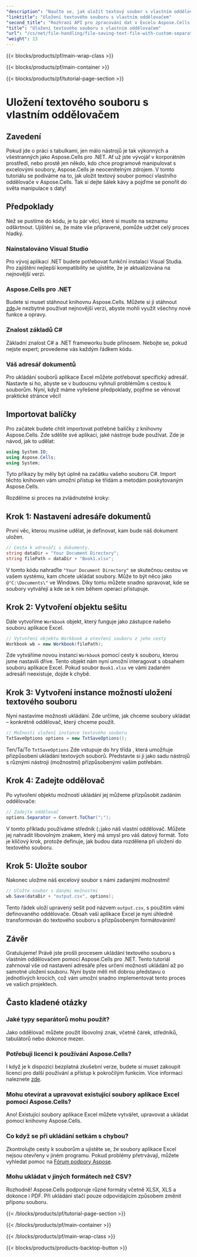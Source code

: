 ```yaml
---
"description": "Naučte se, jak uložit textový soubor s vlastním oddělovačem pomocí Aspose.Cells pro .NET. Součástí je podrobný návod a tipy."
"linktitle": "Uložení textového souboru s vlastním oddělovačem"
"second_title": "Rozhraní API pro zpracování dat v Excelu Aspose.Cells v .NET"
"title": "Uložení textového souboru s vlastním oddělovačem"
"url": "/cs/net/file-handling/file-saving-text-file-with-custom-separator/"
"weight": 13
---
```


{{< blocks/products/pf/main-wrap-class >}}

{{< blocks/products/pf/main-container >}}

{{< blocks/products/pf/tutorial-page-section >}}

# Uložení textového souboru s vlastním oddělovačem

## Zavedení
Pokud jde o práci s tabulkami, jen málo nástrojů je tak výkonných a všestranných jako Aspose.Cells pro .NET. Ať už jste vývojář v korporátním prostředí, nebo prostě jen někdo, kdo chce programově manipulovat s excelovými soubory, Aspose.Cells je neocenitelným zdrojem. V tomto tutoriálu se podíváme na to, jak uložit textový soubor pomocí vlastního oddělovače v Aspose.Cells. Tak si dejte šálek kávy a pojďme se ponořit do světa manipulace s daty!
## Předpoklady
Než se pustíme do kódu, je tu pár věcí, které si musíte na seznamu odškrtnout. Ujištění se, že máte vše připravené, pomůže udržet celý proces hladký.
### Nainstalováno Visual Studio
Pro vývoj aplikací .NET budete potřebovat funkční instalaci Visual Studia. Pro zajištění nejlepší kompatibility se ujistěte, že je aktualizována na nejnovější verzi.
### Aspose.Cells pro .NET
Budete si muset stáhnout knihovnu Aspose.Cells. Můžete si ji stáhnout [zde](https://releases.aspose.com/cells/net/)Je nezbytné používat nejnovější verzi, abyste mohli využít všechny nové funkce a opravy.
### Znalost základů C#
Základní znalost C# a .NET frameworku bude přínosem. Nebojte se, pokud nejste expert; provedeme vás každým řádkem kódu.
### Váš adresář dokumentů
Pro ukládání souborů aplikace Excel můžete potřebovat specifický adresář. Nastavte si ho, abyste se v budoucnu vyhnuli problémům s cestou k souborům.
Nyní, když máme vyřešené předpoklady, pojďme se věnovat praktické stránce věci!
## Importovat balíčky
Pro začátek budete chtít importovat potřebné balíčky z knihovny Aspose.Cells. Zde sdělíte své aplikaci, jaké nástroje bude používat. Zde je návod, jak to udělat:
```csharp
using System.IO;
using Aspose.Cells;
using System;
```
Tyto příkazy by měly být úplně na začátku vašeho souboru C#. Import těchto knihoven vám umožní přístup ke třídám a metodám poskytovaným Aspose.Cells.

Rozdělme si proces na zvládnutelné kroky:
## Krok 1: Nastavení adresáře dokumentů
První věc, kterou musíme udělat, je definovat, kam bude náš dokument uložen. 
```csharp
// Cesta k adresáři s dokumenty.
string dataDir = "Your Document Directory";
string filePath = dataDir + "Book1.xlsx";
```
V tomto kódu nahraďte `"Your Document Directory"` se skutečnou cestou ve vašem systému, kam chcete ukládat soubory. Může to být něco jako `@"C:\Documents\"` ve Windows. Díky tomu můžete snadno spravovat, kde se soubory vytvářejí a kde se k nim během operací přistupuje.
## Krok 2: Vytvoření objektu sešitu
Dále vytvoříme `Workbook` objekt, který funguje jako zástupce našeho souboru aplikace Excel. 
```csharp
// Vytvoření objektu Workbook a otevření souboru z jeho cesty
Workbook wb = new Workbook(filePath);
```
Zde vytváříme novou instanci `Workbook` pomocí cesty k souboru, kterou jsme nastavili dříve. Tento objekt nám nyní umožní interagovat s obsahem souboru aplikace Excel. Pokud soubor `Book1.xlsx` ve vámi zadaném adresáři neexistuje, dojde k chybě.
## Krok 3: Vytvoření instance možností uložení textového souboru
Nyní nastavíme možnosti ukládání. Zde určíme, jak chceme soubory ukládat – konkrétně oddělovač, který chceme použít.
```csharp
// Možnosti uložení instance textového souboru
TxtSaveOptions options = new TxtSaveOptions();
```
Ten/Ta/To `TxtSaveOptions` Zde vstupuje do hry třída , která umožňuje přizpůsobení ukládání textových souborů. Představte si ji jako sadu nástrojů s různými nástroji (možnostmi) přizpůsobenými vašim potřebám.
## Krok 4: Zadejte oddělovač
Po vytvoření objektu možností ukládání jej můžeme přizpůsobit zadáním oddělovače:
```csharp
// Zadejte oddělovač
options.Separator = Convert.ToChar(";");
```
V tomto příkladu používáme středník (`;`jako náš vlastní oddělovač. Můžete jej nahradit libovolným znakem, který má smysl pro váš datový formát. Toto je klíčový krok, protože definuje, jak budou data rozdělena při uložení do textového souboru.
## Krok 5: Uložte soubor
Nakonec uložme náš excelový soubor s námi zadanými možnostmi!
```csharp
// Uložte soubor s danými možnostmi
wb.Save(dataDir + "output.csv", options);
```
Tento řádek uloží upravený sešit pod názvem `output.csv`, s použitím vámi definovaného oddělovače. Obsah vaší aplikace Excel je nyní úhledně transformován do textového souboru s přizpůsobeným formátováním!
## Závěr
Gratulujeme! Právě jste prošli procesem ukládání textového souboru s vlastním oddělovačem pomocí Aspose.Cells pro .NET. Tento tutoriál zahrnoval vše od nastavení adresáře přes určení možností ukládání až po samotné uložení souboru. Nyní byste měli mít dobrou představu o jednotlivých krocích, což vám umožní snadno implementovat tento proces ve vašich projektech.
## Často kladené otázky
### Jaké typy separátorů mohu použít?
Jako oddělovač můžete použít libovolný znak, včetně čárek, středníků, tabulátorů nebo dokonce mezer.
### Potřebuji licenci k používání Aspose.Cells?
I když je k dispozici bezplatná zkušební verze, budete si muset zakoupit licenci pro další používání a přístup k pokročilým funkcím. Více informací naleznete [zde](https://purchase.aspose.com/buy).
### Mohu otevírat a upravovat existující soubory aplikace Excel pomocí Aspose.Cells?
Ano! Existující soubory aplikace Excel můžete vytvářet, upravovat a ukládat pomocí knihovny Aspose.Cells.
### Co když se při ukládání setkám s chybou?
Zkontrolujte cesty k souborům a ujistěte se, že soubory aplikace Excel nejsou otevřeny v jiném programu. Pokud problémy přetrvávají, můžete vyhledat pomoc na [Fórum podpory Aspose](https://forum.aspose.com/c/cells/9).
### Mohu ukládat v jiných formátech než CSV?
Rozhodně! Aspose.Cells podporuje různé formáty včetně XLSX, XLS a dokonce i PDF. Při ukládání stačí pouze odpovídajícím způsobem změnit příponu souboru.

{{< /blocks/products/pf/tutorial-page-section >}}

{{< /blocks/products/pf/main-container >}}

{{< /blocks/products/pf/main-wrap-class >}}

{{< blocks/products/products-backtop-button >}}